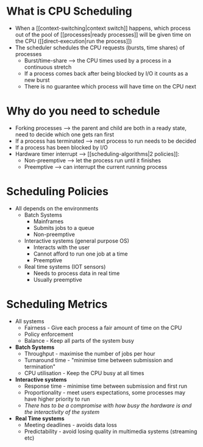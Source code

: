 # What is CPU Scheduling
- When a [[context-switching|context switch]] happens, which process out of the pool of [[processes|ready processes]] will be given time on the CPU ([[direct-execution|run the process]])
- The scheduler schedules the CPU requests (bursts, time shares) of processes
	- Burst/time-share --> the CPU times used by a process in a continuous stretch
	- If a process comes back after being blocked by I/O it counts as a new burst
	- There is no guarantee which process will have time on the CPU next


# Why do you need to schedule
- Forking processes --> the parent and child are both in a ready state, need to decide which one gets ran first
- If a process has terminated --> next process to run needs to be decided 
- If a process has been blocked by I/O
- Hardware timer interrupt --> [[scheduling-algorithms|2 policies]]:
	- Non-preemptive --> let the process run until it finishes
	- Preemptive --> can interrupt the current running process


# Scheduling Policies
- All depends on the environments 
	- Batch Systems
		- Mainframes
		- Submits jobs to a queue
		- Non-preemptive
	- Interactive systems (general purpose OS)
		- Interacts with the user
		- Cannot afford to run one job at a time
		- Preemptive
	- Real time systems (IOT sensors)
		- Needs to process data in real time
		- Usually preemptive


#  Scheduling Metrics
- All systems
	- Fairness - Give each process a fair amount of time on the CPU
	- Policy enforcement 
	- Balance - Keep all parts of the system busy
- **Batch Systems**
	- Throughput - maximise the number of jobs per hour
	- Turnaround time - "minimise time between submission and termination" 
	- CPU utilisation - Keep the CPU busy at all times
- **Interactive systems**
	- Response time - minimise time between submission and first run
	- Proportionality - meet users expectations, some processes may have higher priority to run
	- *There has to be a compromise with how busy the hardware is and the interactivity of the system*
- **Real Time systems**
	- Meeting deadlines - avoids data loss
	- Predictability - avoid losing quality in multimedia systems (streaming etc)




